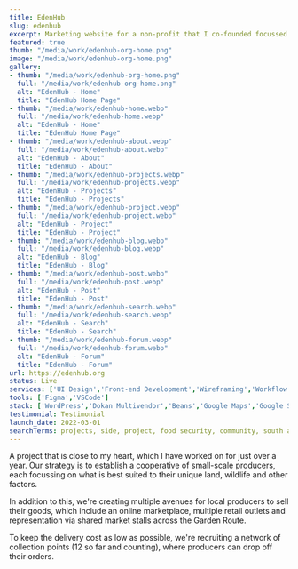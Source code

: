 ```yaml
---
title: EdenHub
slug: edenhub
excerpt: Marketing website for a non-profit that I co-founded focussed on developing resilient food systems by the community for the community..
featured: true
thumb: "/media/work/edenhub-org-home.png"
image: "/media/work/edenhub-org-home.png"
gallery:
- thumb: "/media/work/edenhub-org-home.png"
  full: "/media/work/edenhub-org-home.png"
  alt: "EdenHub - Home"
  title: "EdenHub Home Page"
- thumb: "/media/work/edenhub-home.webp"
  full: "/media/work/edenhub-home.webp"
  alt: "EdenHub - Home"
  title: "EdenHub Home Page"
- thumb: "/media/work/edenhub-about.webp"
  full: "/media/work/edenhub-about.webp"
  alt: "EdenHub - About"
  title: "EdenHub - About"
- thumb: "/media/work/edenhub-projects.webp"
  full: "/media/work/edenhub-projects.webp"
  alt: "EdenHub - Projects"
  title: "EdenHub - Projects"
- thumb: "/media/work/edenhub-project.webp"
  full: "/media/work/edenhub-project.webp"
  alt: "EdenHub - Project"
  title: "EdenHub - Project"
- thumb: "/media/work/edenhub-blog.webp"
  full: "/media/work/edenhub-blog.webp"
  alt: "EdenHub - Blog"
  title: "EdenHub - Blog"
- thumb: "/media/work/edenhub-post.webp"
  full: "/media/work/edenhub-post.webp"
  alt: "EdenHub - Post"
  title: "EdenHub - Post"
- thumb: "/media/work/edenhub-search.webp"
  full: "/media/work/edenhub-search.webp"
  alt: "EdenHub - Search"
  title: "EdenHub - Search"
- thumb: "/media/work/edenhub-forum.webp"
  full: "/media/work/edenhub-forum.webp"
  alt: "EdenHub - Forum"
  title: "EdenHub - Forum"
url: https://edenhub.org
status: Live
services: ['UI Design','Front-end Development','Wireframing','Workflow Optimisation']
tools: ['Figma','VSCode']
stack: ['WordPress','Dokan Multivendor','Beans','Google Maps','Google Sheets','Darksky']
testimonial: Testimonial
launch_date: 2022-03-01
searchTerms: projects, side, project, food security, community, south africa
---
```

A project that is close to my heart, which I have worked on for just over a year. Our strategy is to establish a cooperative of small-scale producers, each focussing on what is best suited to their unique land, wildlife and other factors. 

In addition to this, we're creating multiple avenues for local producers to sell their goods, which include an online marketplace, multiple retail outlets and representation via shared market stalls across the Garden Route.

To keep the delivery cost as low as possible, we're recruiting a network of collection points (12 so far and counting), where producers can drop off their orders.